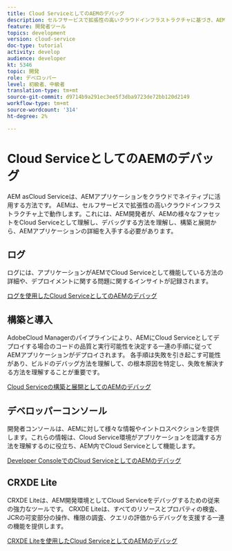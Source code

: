 ```yaml
---
title: Cloud ServiceとしてのAEMのデバッグ
description: セルフサービスで拡張性の高いクラウドインフラストラクチャに基づき、AEM開発者は、AEMの様々なファセットをCloud Serviceとして理解し、デバッグする方法を理解し、構築とデプロイから、実行中のAEMアプリケーションの詳細を入手する必要があります。
feature: 開発者ツール
topics: development
version: cloud-service
doc-type: tutorial
activity: develop
audience: developer
kt: 5346
topic: 開発
role: デベロッパー
level: 初級者、中級者
translation-type: tm+mt
source-git-commit: d9714b9a291ec3ee5f3dba9723de72bb120d2149
workflow-type: tm+mt
source-wordcount: '314'
ht-degree: 2%

---
```



# Cloud ServiceとしてのAEMのデバッグ

AEM asCloud Serviceは、AEMアプリケーションをクラウドでネイティブに活用する方法です。 AEMは、セルフサービスで拡張性の高いクラウドインフラストラクチャ上で動作します。これには、AEM開発者が、AEMの様々なファセットをCloud Serviceとして理解し、デバッグする方法を理解し、構築と展開から、AEMアプリケーションの詳細を入手する必要があります。

## ログ

ログには、アプリケーションがAEMでCloud Serviceとして機能している方法の詳細や、デプロイメントに関する問題に関するインサイトが記録されます。

[ログを使用したCloud ServiceとしてのAEMのデバッグ](./logs.md)

## 構築と導入

AdobeCloud Managerのパイプラインにより、AEMにCloud Serviceとしてデプロイする場合のコードの品質と実行可能性を決定する一連の手順に従ってAEMアプリケーションがデプロイされます。 各手順は失敗を引き起こす可能性があり、ビルドのデバッグ方法を理解して、の根本原因を特定し、失敗を解決する方法を理解することが重要です。

[Cloud Serviceの構築と展開としてのAEMのデバッグ](./build-and-deployment.md)

## デベロッパーコンソール

開発者コンソールは、AEMに対して様々な情報やイントロスペクションを提供します。これらの情報は、Cloud Service環境がアプリケーションを認識する方法を理解するのに役立ち、AEM内でCloud Serviceとして機能します。

[Developer ConsoleでのCloud ServiceとしてのAEMのデバッグ](./developer-console.md)

## CRXDE Lite

CRXDE Liteは、AEM開発環境としてCloud Serviceをデバッグするための従来の強力なツールです。 CRXDE Liteは、すべてのリソースとプロパティの検査、JCRの可変部分の操作、権限の調査、クエリの評価からデバッグを支援する一連の機能を提供します。

[CRXDE Liteを使用したCloud ServiceとしてのAEMのデバッグ](./crxde-lite.md)
